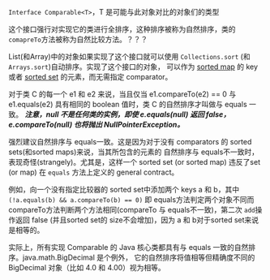 `Interface Comparable<T>`，T 是可能与此对象对比的对象们的类型

这个接口强行对实现它的类进行全排序，这种排序被称为自然排序，类的`comapreTo`方法被称为自然比较方法。？？？

List(和Array)中的对象如果实现了这个接口就可以使用 `Collections.sort` (和 `Arrays.sort`)自动排序。实现了这个接口的对象，
可以作为 [sorted map](https://docs.oracle.com/javase/8/docs/api/java/util/SortedMap.html) 的 key 或者
[sorted set](https://docs.oracle.com/javase/8/docs/api/java/util/SortedSet.html) 的元素，而无需指定 comparator。


对于类 C 的每一个 e1 和 e2 来说，当且仅当 e1.compareTo(e2) == 0 与 e1.equals(e2) 具有相同的 boolean 值时，类 C 的自然排序才叫做与 equals 一致。
***注意，null 不是任何类的实例，即使 e.equals(null) 返回 false，e.compareTo(null) 也将抛出 NullPointerException。***

强烈建议自然排序与 equals一致。这是因为对于没有 comparators 的 sorted sets(和sorted maps)来说，当其所包含的元素的
自然排序与 equals不一致时，表现奇怪(strangely)。尤其是，这样一个 sorted set (or sorted map) 违反了set (or map) 在
`equals` 方法上定义的 general contract。

例如，向一个没有指定比较器的 sorted set中添加两个 keys a 和 b，其中 `(!a.equals(b) && a.compareTo(b) == 0)` 
即 equals方法判定两个对象不同而 compareTo方法判断两个方法相同(compareTo 与 equals不一致)，第二次 `add`操作返回 false
(并且sorted set的 size不会增加)，因为 a 和 b对于sorted set来说是相等的。

实际上，所有实现 Comparable 的 Java 核心类都具有与 equals 一致的自然排序。java.math.BigDecimal 是个例外，
它的自然排序将值相等但精确度不同的 BigDecimal 对象（比如 4.0 和 4.00）视为相等。

